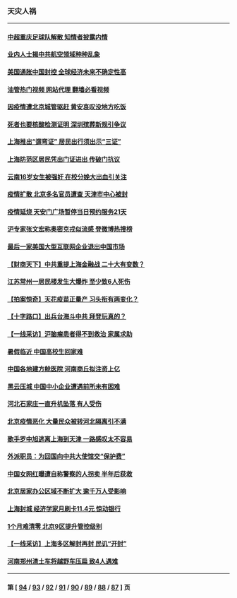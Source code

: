### 天灾人祸
---
#### [中超重庆足球队解散 知情者披露内情](../../pages/ncid280/n13745612.md?05261645) 
#### [业内人士揭中共航空领域种种乱象](../../pages/ncid280/n13745602.md?05261645) 
#### [美国通胀中国封控 全球经济未来不确定性高](../../pages/ncid280/n13745529.md?05261645) 
#### [油管热门视频 网站代理 翻墙必看视频](http://209.222.30.114:81/youtube.html?05261645)
#### [因疫情遭北京城管驱赶 黄安哀叹没地方吃饭](../../pages/ncid280/n13745265.md?05261645) 
#### [死者也要核酸检测证明 深圳殡葬新规引争议](../../pages/ncid280/n13745275.md?05261645) 
#### [上海推出“遛弯证” 居民出行须出示“三证”](../../pages/ncid280/n13745216.md?05261645) 
#### [上海防范区居民凭出门证进出 传破门抗议](../../pages/ncid280/n13744846.md?05261645) 
#### [云南16岁女生被强奸 在校分娩大出血引关注](../../pages/ncid280/n13744932.md?05261645) 
#### [疫情扩散 北京多名官员遭查 天津市中心被封](../../pages/ncid280/n13744729.md?05261645) 
#### [疫情延烧 天安门广场暂停当日预约服务21天](../../pages/ncid280/n13744786.md?05261645) 
#### [沪专家张文宏称奥密克戎似流感 登微博热搜榜](../../pages/ncid280/n13744510.md?05261645) 
#### [最后一家美国大型互联网企业退出中国市场](../../pages/ncid280/n13744579.md?05261645) 
#### [【财商天下】中共重提上海金融战 二十大有变数？](../../pages/ncid280/n13744442.md?05261645) 
#### [江苏常州一居民楼发生大爆炸 至少致6人死伤](../../pages/ncid280/n13744453.md?05261645) 
#### [【拍案惊奇】天花疫苗正量产 习头衔有两变化？](../../pages/ncid280/n13744413.md?05261645) 
#### [【十字路口】出兵台海斗中共 拜登玩真的？](../../pages/ncid280/n13744325.md?05261645) 
#### [【一线采访】沪脑瘤患者得不到救治 家属求助](../../pages/ncid280/n13744217.md?05261645) 
#### [暑假临近 中国高校生回家难](../../pages/ncid280/n13743940.md?05261645) 
#### [中国各地建方舱医院 河南商丘拟注资上亿](../../pages/ncid280/n13743837.md?05261645) 
#### [黑云压城 中国中小企业遭遇前所未有困难](../../pages/ncid280/n13744053.md?05261645) 
#### [河北石家庄一直升机坠落 有人受伤](../../pages/ncid280/n13744147.md?05261645) 
#### [北京疫情恶化 大量民众被转河北隔离引不满](../../pages/ncid280/n13744036.md?05261645) 
#### [歌手罗中旭逃离上海到天津 一路感叹太不容易](../../pages/ncid280/n13743774.md?05261645) 
#### [外派职员：为回国向中共大使馆交“保护费”](../../pages/ncid280/n13743724.md?05261645) 
#### [中国女网红曝遭自称警察的人拐卖 半年后获救](../../pages/ncid280/n13743517.md?05261645) 
#### [北京居家办公区域不断扩大 逾千万人受影响](../../pages/ncid280/n13743437.md?05261645) 
#### [上海封城 经济学家月刷卡11.4元 惊动银行](../../pages/ncid280/n13743344.md?05261645) 
#### [1个月难清零 北京9区提升管控级别](../../pages/ncid280/n13743161.md?05261645) 
#### [【一线采访】上海多区解封再封 民讥“开封”](../../pages/ncid280/n13743050.md?05261645) 
#### [河南郑州渣土车将越野车压扁 致4人遇难](../../pages/ncid280/n13743166.md?05261645) 

---
#### 第 [ [94](./94.md?05261645) / [93](./93.md?05261645) / [92](./92.md?05261645) / [91](./91.md?05261645) / [90](./90.md?05261645) / [89](./89.md?05261645) / [88](./88.md?05261645) / [87](./87.md?05261645) ] 页
